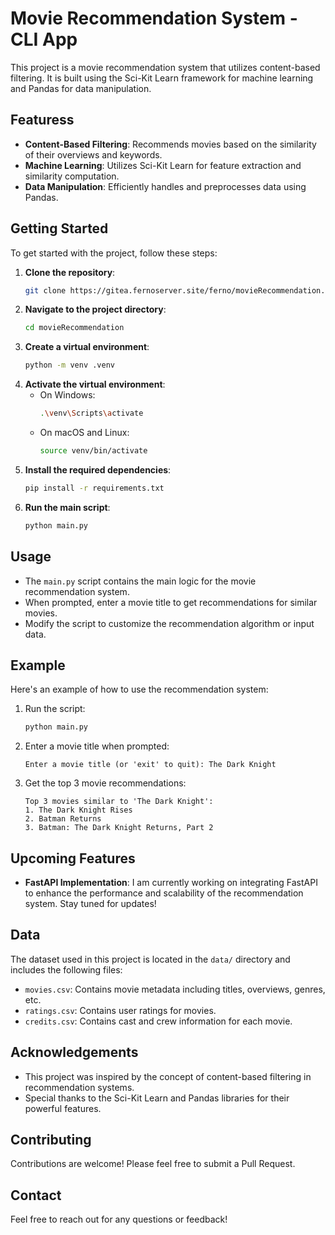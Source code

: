 # Movie Recommendation System - CLI App

This project is a movie recommendation system that utilizes content-based filtering. It is built using the Sci-Kit Learn framework for machine learning and Pandas for data manipulation.

## Featuress
- **Content-Based Filtering**: Recommends movies based on the similarity of their overviews and keywords.
- **Machine Learning**: Utilizes Sci-Kit Learn for feature extraction and similarity computation.
- **Data Manipulation**: Efficiently handles and preprocesses data using Pandas.

## Getting Started
To get started with the project, follow these steps:

1. **Clone the repository**:
    ```sh
    git clone https://gitea.fernoserver.site/ferno/movieRecommendation.git
    ```
2. **Navigate to the project directory**:
    ```sh
    cd movieRecommendation
    ```
3. **Create a virtual environment**:
    ```sh
    python -m venv .venv
    ```
4. **Activate the virtual environment**:
    - On Windows:
        ```sh
        .\venv\Scripts\activate
        ```
    - On macOS and Linux:
        ```sh
        source venv/bin/activate
        ```
5. **Install the required dependencies**:
    ```sh
    pip install -r requirements.txt
    ```
6. **Run the main script**:
    ```sh
    python main.py
    ```

## Usage
- The `main.py` script contains the main logic for the movie recommendation system.
- When prompted, enter a movie title to get recommendations for similar movies.
- Modify the script to customize the recommendation algorithm or input data.

## Example
Here's an example of how to use the recommendation system:

1. Run the script:
    ```sh
    python main.py
    ```
2. Enter a movie title when prompted:
    ```
    Enter a movie title (or 'exit' to quit): The Dark Knight
    ```
3. Get the top 3 movie recommendations:
    ```
    Top 3 movies similar to 'The Dark Knight':
    1. The Dark Knight Rises
    2. Batman Returns
    3. Batman: The Dark Knight Returns, Part 2
    ```

## Upcoming Features
- **FastAPI Implementation**: I am currently working on integrating FastAPI to enhance the performance and scalability of the recommendation system. Stay tuned for updates!

## Data
The dataset used in this project is located in the `data/` directory and includes the following files:
- `movies.csv`: Contains movie metadata including titles, overviews, genres, etc.
- `ratings.csv`: Contains user ratings for movies.
- `credits.csv`: Contains cast and crew information for each movie.

## Acknowledgements
- This project was inspired by the concept of content-based filtering in recommendation systems.
- Special thanks to the Sci-Kit Learn and Pandas libraries for their powerful features.

## Contributing
Contributions are welcome! Please feel free to submit a Pull Request.

## Contact
Feel free to reach out for any questions or feedback!